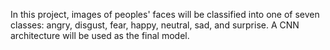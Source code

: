 In this project, images of peoples' faces will be classified into one of seven classes: angry, disgust, fear, happy, neutral, sad, and surprise. A CNN architecture will be used as the final model. 
